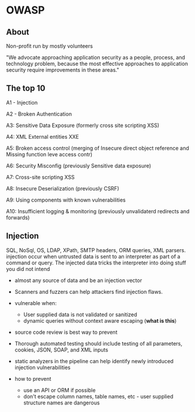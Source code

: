 # OWASP

## About

Non-profit run by mostly volunteers

"We advocate approaching application security as a people, process, and technology problem, because the most effective approaches to application security require improvements in these areas."

## The top 10

A1 - Injection

A2 - Broken Authentication

A3: Sensitive Data Exposure (formerly cross site scripting XSS)

A4: XML External entities XXE

A5: Broken access control (merging of Insecure direct object reference and Missing function leve access contr)

A6: Security Misconfig (previously Sensitive data exposure)

A7: Cross-site scripting XSS

A8: Insecure Deserialization (previously CSRF)

A9: Using components with known vulnerabilities

A10: Insufficient logging & monitoring (previously unvalidaterd redirects and forwards)

## Injection

SQL, NoSql, OS, LDAP, XPath, SMTP headers, ORM queries, XML parsers. injection occur when untrusted data is sent to an interpreter as part of a command or query. The injected data tricks the interpreter into doing stuff you did not intend

- almost any source of data and be an injection vector

- Scanners and fuzzers can help attackers find injection flaws.

- vulnerable when:

  - User supplied data is not validated or sanitized
  - dynamic queries without context aware escaping (**what is this**)

- source code review is best way to prevent

- Thorough automated testing should include testing of all parameters, cookies, JSON, SOAP, and XML inputs

- static analyzers in the pipeline can help identify newly introduced injection vulnerabilities

- how to prevent

  - use an API or ORM if possible
  - don't escape column names, table names, etc - user supplied structure names are dangerous

  



